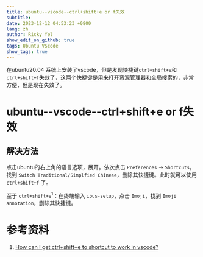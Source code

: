 ```yaml
---
title: ubuntu--vscode--ctrl+shift+e or f失效
subtitle:
date: 2023-12-12 04:53:23 +0800
lang: zh
author: Ricky Yel
show_edit_on_github: true
tags: Ubuntu VScode
show_tags: true
---
```

在ubuntu20.04 系统上安装了vscode，但是发现快捷键`ctrl+shift+e`和`ctrl+shift+f`失效了，这两个快捷键是用来打开资源管理器和全局搜索的，非常方便，但是现在失效了。
<!--more-->

# ubuntu--vscode--ctrl+shift+e or f失效

## 解决方法

点击ubuntu的右上角的语言选项，展开。依次点击 `Preferences` -> `Shortcuts`，找到 `Switch Traditional/Simplfied Chinese`，删除其快捷键。此时就可以使用 `ctrl+shift+f` 了。

至于 `ctrl+shift+e`<sup>1</sup>：在终端输入 `ibus-setup`，点击 `Emoji`，找到 `Emoji annotation`，删除其快捷键。

# 参考资料

1. [How can I get ctrl+shift+e to shortcut to work in vscode?](https://askubuntu.com/questions/1388083/how-can-i-get-ctrlshifte-to-shortcut-to-work-in-vscode)

